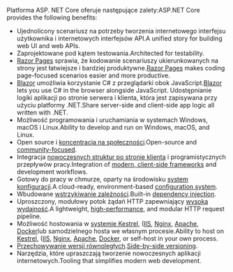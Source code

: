 <span data-ttu-id="17888-101">Platforma ASP. NET Core oferuje następujące zalety:</span><span class="sxs-lookup"><span data-stu-id="17888-101">ASP.NET Core provides the following benefits:</span></span>

* <span data-ttu-id="17888-102">Ujednolicony scenariusz na potrzeby tworzenia internetowego interfejsu użytkownika i internetowych interfejsów API.</span><span class="sxs-lookup"><span data-stu-id="17888-102">A unified story for building web UI and web APIs.</span></span>
* <span data-ttu-id="17888-103">Zaprojektowane pod kątem testowania.</span><span class="sxs-lookup"><span data-stu-id="17888-103">Architected for testability.</span></span>
* <span data-ttu-id="17888-104">[Razor Pages](xref:razor-pages/index) sprawia, że kodowanie scenariuszy ukierunkowanych na strony jest łatwiejsze i bardziej produktywne.</span><span class="sxs-lookup"><span data-stu-id="17888-104">[Razor Pages](xref:razor-pages/index) makes coding page-focused scenarios easier and more productive.</span></span>
* <span data-ttu-id="17888-105">[Blazor](xref:blazor/index) umożliwia korzystanie C# z przeglądarki obok JavaScript.</span><span class="sxs-lookup"><span data-stu-id="17888-105">[Blazor](xref:blazor/index) lets you use C# in the browser alongside JavaScript.</span></span> <span data-ttu-id="17888-106">Udostępnianie logiki aplikacji po stronie serwera i klienta, która jest zapisywana przy użyciu platformy .NET.</span><span class="sxs-lookup"><span data-stu-id="17888-106">Share server-side and client-side app logic all written with .NET.</span></span>
* <span data-ttu-id="17888-107">Możliwość programowania i uruchamiania w systemach Windows, macOS i Linux.</span><span class="sxs-lookup"><span data-stu-id="17888-107">Ability to develop and run on Windows, macOS, and Linux.</span></span>
* <span data-ttu-id="17888-108">Open source i [koncentracja na społeczności](https://live.asp.net/).</span><span class="sxs-lookup"><span data-stu-id="17888-108">Open-source and [community-focused](https://live.asp.net/).</span></span>
* <span data-ttu-id="17888-109">Integracja [nowoczesnych struktur po stronie klienta](xref:blazor/index) i programistycznych przepływów pracy.</span><span class="sxs-lookup"><span data-stu-id="17888-109">Integration of [modern, client-side frameworks](xref:blazor/index) and development workflows.</span></span>
* <span data-ttu-id="17888-110">Gotowy do pracy w chmurze, oparty na środowisku [system konfiguracji](xref:fundamentals/configuration/index).</span><span class="sxs-lookup"><span data-stu-id="17888-110">A cloud-ready, environment-based [configuration system](xref:fundamentals/configuration/index).</span></span>
* <span data-ttu-id="17888-111">Wbudowane [wstrzykiwanie zależności](xref:fundamentals/dependency-injection).</span><span class="sxs-lookup"><span data-stu-id="17888-111">Built-in [dependency injection](xref:fundamentals/dependency-injection).</span></span>
* <span data-ttu-id="17888-112">Uproszczony, modułowy potok żądań HTTP zapewniający [wysoką wydajność](https://github.com/aspnet/benchmarks).</span><span class="sxs-lookup"><span data-stu-id="17888-112">A lightweight, [high-performance](https://github.com/aspnet/benchmarks), and modular HTTP request pipeline.</span></span>
* <span data-ttu-id="17888-113">Możliwość hostowania w [systemie Kestrel](xref:fundamentals/servers/kestrel), ([IIS](xref:host-and-deploy/iis/index), [Nginx](xref:host-and-deploy/linux-nginx), [Apache](xref:host-and-deploy/linux-apache), [Docker](xref:host-and-deploy/docker/index)lub samodzielnego hosta we własnym procesie.</span><span class="sxs-lookup"><span data-stu-id="17888-113">Ability to host on [Kestrel](xref:fundamentals/servers/kestrel), ([IIS](xref:host-and-deploy/iis/index), [Nginx](xref:host-and-deploy/linux-nginx), [Apache](xref:host-and-deploy/linux-apache), [Docker](xref:host-and-deploy/docker/index), or self-host in your own process.</span></span>
* <span data-ttu-id="17888-114">[Przechowywanie wersji równoległych](/dotnet/standard/choosing-core-framework-server#a-need-for-side-by-side-of-net-versions-per-application-level).</span><span class="sxs-lookup"><span data-stu-id="17888-114">[Side-by-side versioning](/dotnet/standard/choosing-core-framework-server#a-need-for-side-by-side-of-net-versions-per-application-level).</span></span>
* <span data-ttu-id="17888-115">Narzędzia, które upraszczają tworzenie nowoczesnych aplikacji internetowych.</span><span class="sxs-lookup"><span data-stu-id="17888-115">Tooling that simplifies modern web development.</span></span>
